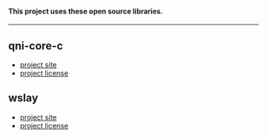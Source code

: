 #### This project uses these open source libraries.

----

## qni-core-c

* [project site](https://github.com/Riey/qni-core-c)
* [project license](https://github.com/Riey/qni-core-c/blob/master/LICENSE)

## wslay

* [project site](https://github.com/tatsuhiro-t/wslay)
* [project license](https://github.com/tatsuhiro-t/wslay/blob/master/COPYING)
